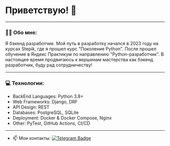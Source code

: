 # Приветствую! 👋

---

### :man_technologist: Обо мне:

Я бэкенд разработчик. Мой путь в разработку начался в 2023 году на курсах Stepik, где я прошел курс "Поколение Python". После прошел обучение в Яндекс Практикум по направлению "Python-разработчик". В настоящее время продвигаюсь к вершинам мастерства как бэкенд разработчик, буду рад сотрудничеству! 


---

### 💻 Технологии:

 - BackEnd Languages: Python 3.8+
 - Web Frameworks: Django, DRF
 - API Design: REST
 - Databases: PostgreSQL, SQLite
 - Deployment: Docker & Docker Compose, Nginx
 - Other: PyTest, GitHub Actions, CI/CD


---
- :mailbox: Мои контакты: [![Telegram Badge](https://img.shields.io/badge/-AlexandrLobachev-blue?style=flat&logo=Telegram&logoColor=white)](https://t.me/AlexandrLobachev)
